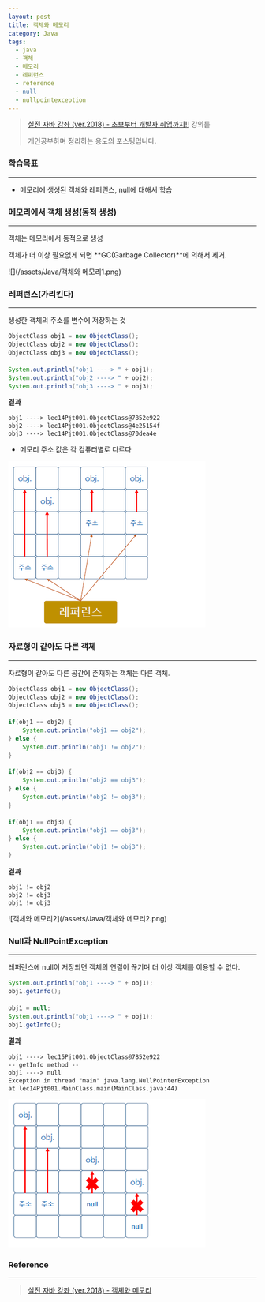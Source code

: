 ```yaml
---
layout: post
title: 객체와 메모리
category: Java
tags:
  - java
  - 객체
  - 메모리
  - 레퍼런스
  - reference
  - null
  - nullpointexception
---
```




> [실전 자바 강좌 (ver.2018) - 초보부터 개발자 취업까지!!](https://www.inflearn.com/course/%EC%8B%A4%EC%A0%84-%EC%9E%90%EB%B0%94_java-renew/) 강의를
>
> 개인공부하며 정리하는 용도의 포스팅입니다.



### 학습목표

---

- 메모리에 생성된 객체와 레퍼런스, null에 대해서 학습



### 메모리에서 객체 생성(동적 생성)

---

객체는 메모리에서 동적으로 생성

객체가 더 이상 필요없게 되면 **GC(Garbage Collector)**에 의해서 제거.

![](/assets/Java/객체와 메모리1.png)



### 레퍼런스(가리킨다)

---

생성한 객체의 주소를 변수에 저장하는 것

```java
ObjectClass obj1 = new ObjectClass();
ObjectClass obj2 = new ObjectClass();
ObjectClass obj3 = new ObjectClass();

System.out.println("obj1 ----> " + obj1);
System.out.println("obj2 ----> " + obj2);
System.out.println("obj3 ----> " + obj3);
```



**결과**

```
obj1 ----> lec14Pjt001.ObjectClass@7852e922
obj2 ----> lec14Pjt001.ObjectClass@4e25154f
obj3 ----> lec14Pjt001.ObjectClass@70dea4e
```

- 메모리 주소 값은 각 컴퓨터별로 다르다



![](/assets/Java/레퍼런스.png)



### 자료형이 같아도 다른 객체

---

자료형이 같아도 다른 공간에 존재하는 객체는 다른 객체.

```java
ObjectClass obj1 = new ObjectClass();
ObjectClass obj2 = new ObjectClass();
ObjectClass obj3 = new ObjectClass();

if(obj1 == obj2) {
    System.out.println("obj1 == obj2");
} else {
    System.out.println("obj1 != obj2");
}

if(obj2 == obj3) {
    System.out.println("obj2 == obj3");
} else {
    System.out.println("obj2 != obj3");
}

if(obj1 == obj3) {
    System.out.println("obj1 == obj3");
} else {
    System.out.println("obj1 != obj3");
}

```



**결과**

```
obj1 != obj2
obj2 != obj3
obj1 != obj3
```



![객체와 메모리2](/assets/Java/객체와 메모리2.png)



### Null과 NullPointException

---

레퍼런스에 null이 저장되면 객체의 연결이 끊기며 더 이상 객체를 이용할 수 없다.

```java
System.out.println("obj1 ----> " + obj1);
obj1.getInfo();

obj1 = null;
System.out.println("obj1 ----> " + obj1);
obj1.getInfo();
```



**결과**

```
obj1 ----> lec15Pjt001.ObjectClass@7852e922
-- getInfo method --
obj1 ----> null
Exception in thread "main" java.lang.NullPointerException
at lec14Pjt001.MainClass.main(MainClass.java:44)
```



![nullpointexception](/assets/Java/nullpointexception.png)



### Reference

---

> [실전 자바 강좌 (ver.2018) - 객체와 메모리](https://www.inflearn.com/course/%EC%8B%A4%EC%A0%84-%EC%9E%90%EB%B0%94_java-renew/%EA%B0%9D%EC%B2%B4%EC%99%80-%EB%A9%94%EB%AA%A8%EB%A6%AC/)



